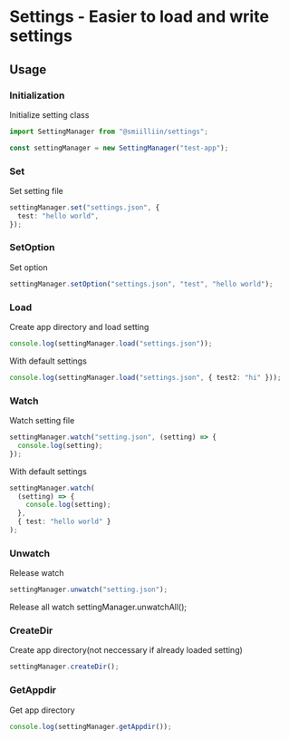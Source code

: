 # Settings - Easier to load and write settings

## Usage

### Initialization

Initialize setting class

```ts
import SettingManager from "@smiilliin/settings";

const settingManager = new SettingManager("test-app");
```

### Set

Set setting file

```ts
settingManager.set("settings.json", {
  test: "hello world",
});
```

### SetOption

Set option

```ts
settingManager.setOption("settings.json", "test", "hello world");
```

### Load

Create app directory and load setting

```ts
console.log(settingManager.load("settings.json"));
```

With default settings

```ts
console.log(settingManager.load("settings.json", { test2: "hi" }));
```

### Watch

Watch setting file

```ts
settingManager.watch("setting.json", (setting) => {
  console.log(setting);
});
```

With default settings

```ts
settingManager.watch(
  (setting) => {
    console.log(setting);
  },
  { test: "hello world" }
);
```

### Unwatch

Release watch

```ts
settingManager.unwatch("setting.json");
```

Release all watch
settingManager.unwatchAll();

### CreateDir

Create app directory(not neccessary if already loaded setting)

```ts
settingManager.createDir();
```

### GetAppdir

Get app directory

```ts
console.log(settingManager.getAppdir());
```
